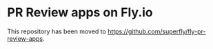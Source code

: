 # PR Review apps on Fly.io

This repository has been moved to https://github.com/superfly/fly-pr-review-apps.

